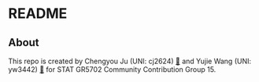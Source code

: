 # README
## About
This repo is created by Chengyou Ju (UNI: cj2624) [:email:](mailto:cj2624@columbia.edu) and Yujie Wang (UNI: yw3442) [:email:](mailto:yw3442@columbia.edu) for STAT GR5702 Community Contribution Group 15.
